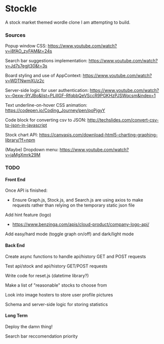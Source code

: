 # Stockle

A stock market themed wordle clone I am attempting to build.

### Sources

Popup window CSS: https://www.youtube.com/watch?v=i8fAO_zyFAM&t=24s

Search bar suggestions implementation: https://www.youtube.com/watch?v=Jd7s7egjt30&t=3s

Board styling and use of AppContext: https://www.youtube.com/watch?v=WDTNwmXUz2c

Server-side logic for user authentication: https://www.youtube.com/watch?v=-0exw-9YJBo&list=PLillGF-RfqbbQeVSccR9PGKHzPJSWqcsm&index=1

Text underline-on-hover CSS animation: https://codepen.io/Coding_Journey/pen/poPjgyY

Code block for converting csv to JSON: http://techslides.com/convert-csv-to-json-in-javascript

Stock chart API: https://canvasjs.com/download-html5-charting-graphing-library/?f=npm

(Maybe) Dropdown menu: https://www.youtube.com/watch?v=jaMgXmrk29M

### TODO

#### Front End

Once API is finished:
- Ensure Graph.js, Stock.js, and Search.js are using axios to make requests rather than relying on the temporary static json file

Add hint feature (logo)
- https://www.benzinga.com/apis/cloud-product/company-logo-api/

Add easy/hard mode (toggle graph on/off) and dark/light mode

#### Back End

Create async functions to handle api/history GET and POST requests

Test api/stock and api/history GET/POST requests

Write code for reset.js (datetime library?)

Make a list of "reasonable" stocks to choose from

Look into image hosters to store user profile pictures

Schema and server-side logic for storing statistics

#### Long Term

Deploy the damn thing!

Search bar reccomendation priority
